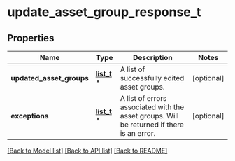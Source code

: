 # update_asset_group_response_t

## Properties
Name | Type | Description | Notes
------------ | ------------- | ------------- | -------------
**updated_asset_groups** | [**list_t**](asset_group_binding.md) \* | A list of successfully edited asset groups. | [optional] 
**exceptions** | [**list_t**](update_asset_group_response_exceptions_inner.md) \* | A list of errors associated with the asset groups. Will be returned if there is an error. | [optional] 

[[Back to Model list]](../README.md#documentation-for-models) [[Back to API list]](../README.md#documentation-for-api-endpoints) [[Back to README]](../README.md)


